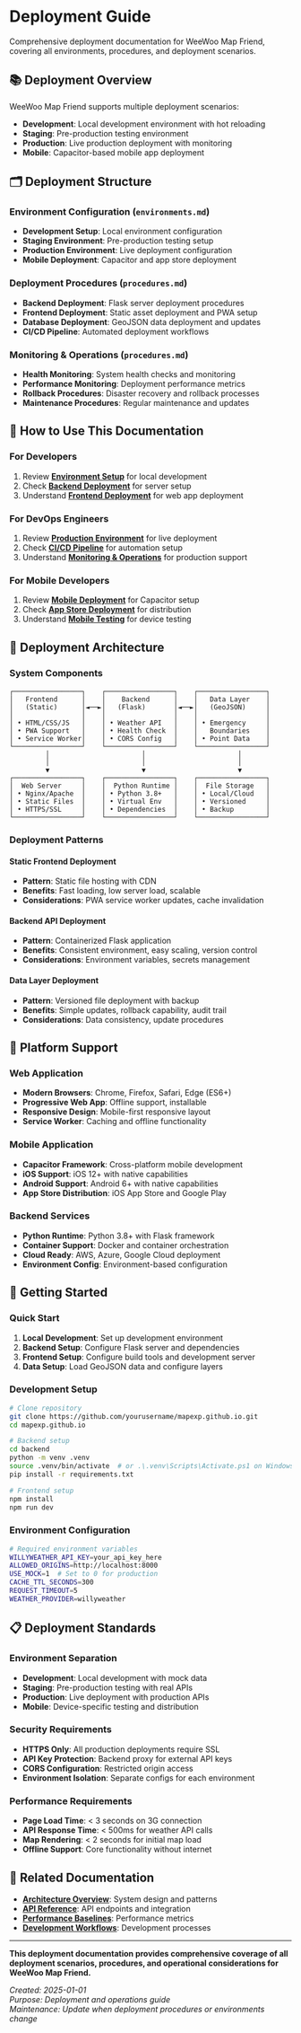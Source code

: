 # Deployment Guide

Comprehensive deployment documentation for WeeWoo Map Friend, covering all environments, procedures, and deployment scenarios.

## 📚 **Deployment Overview**

WeeWoo Map Friend supports multiple deployment scenarios:
- **Development**: Local development environment with hot reloading
- **Staging**: Pre-production testing environment
- **Production**: Live production deployment with monitoring
- **Mobile**: Capacitor-based mobile app deployment

## 🗂️ **Deployment Structure**

### **Environment Configuration** (`environments.md`)
- **Development Setup**: Local environment configuration
- **Staging Environment**: Pre-production testing setup
- **Production Environment**: Live deployment configuration
- **Mobile Deployment**: Capacitor and app store deployment

### **Deployment Procedures** (`procedures.md`)
- **Backend Deployment**: Flask server deployment procedures
- **Frontend Deployment**: Static asset deployment and PWA setup
- **Database Deployment**: GeoJSON data deployment and updates
- **CI/CD Pipeline**: Automated deployment workflows

### **Monitoring & Operations** (`procedures.md`)
- **Health Monitoring**: System health checks and monitoring
- **Performance Monitoring**: Deployment performance metrics
- **Rollback Procedures**: Disaster recovery and rollback processes
- **Maintenance Procedures**: Regular maintenance and updates

## 🎯 **How to Use This Documentation**

### **For Developers**
1. Review **[Environment Setup](environments.md#development-setup)** for local development
2. Check **[Backend Deployment](procedures.md#backend-deployment)** for server setup
3. Understand **[Frontend Deployment](procedures.md#frontend-deployment)** for web app deployment

### **For DevOps Engineers**
1. Review **[Production Environment](environments.md#production-environment)** for live deployment
2. Check **[CI/CD Pipeline](procedures.md#cicd-pipeline)** for automation setup
3. Understand **[Monitoring & Operations](procedures.md#monitoring--operations)** for production support

### **For Mobile Developers**
1. Review **[Mobile Deployment](environments.md#mobile-deployment)** for Capacitor setup
2. Check **[App Store Deployment](procedures.md#app-store-deployment)** for distribution
3. Understand **[Mobile Testing](environments.md#mobile-testing)** for device testing

## 🔧 **Deployment Architecture**

### **System Components**

```
┌─────────────────┐    ┌─────────────────┐    ┌─────────────────┐
│   Frontend      │    │    Backend      │    │   Data Layer    │
│   (Static)      │◄──►│   (Flask)       │◄──►│   (GeoJSON)     │
│                 │    │                 │    │                 │
│ • HTML/CSS/JS   │    │ • Weather API   │    │ • Emergency     │
│ • PWA Support   │    │ • Health Check  │    │   Boundaries    │
│ • Service Worker│    │ • CORS Config   │    │ • Point Data    │
└─────────────────┘    └─────────────────┘    └─────────────────┘
         │                       │                       │
         │                       │                       │
         ▼                       ▼                       ▼
┌─────────────────┐    ┌─────────────────┐    ┌─────────────────┐
│  Web Server     │    │  Python Runtime │    │  File Storage   │
│ • Nginx/Apache  │    │ • Python 3.8+   │    │ • Local/Cloud   │
│ • Static Files  │    │ • Virtual Env   │    │ • Versioned     │
│ • HTTPS/SSL     │    │ • Dependencies  │    │ • Backup        │
└─────────────────┘    └─────────────────┘    └─────────────────┘
```

### **Deployment Patterns**

#### **Static Frontend Deployment**
- **Pattern**: Static file hosting with CDN
- **Benefits**: Fast loading, low server load, scalable
- **Considerations**: PWA service worker updates, cache invalidation

#### **Backend API Deployment**
- **Pattern**: Containerized Flask application
- **Benefits**: Consistent environment, easy scaling, version control
- **Considerations**: Environment variables, secrets management

#### **Data Layer Deployment**
- **Pattern**: Versioned file deployment with backup
- **Benefits**: Simple updates, rollback capability, audit trail
- **Considerations**: Data consistency, update procedures

## 📱 **Platform Support**

### **Web Application**
- **Modern Browsers**: Chrome, Firefox, Safari, Edge (ES6+)
- **Progressive Web App**: Offline support, installable
- **Responsive Design**: Mobile-first responsive layout
- **Service Worker**: Caching and offline functionality

### **Mobile Application**
- **Capacitor Framework**: Cross-platform mobile development
- **iOS Support**: iOS 12+ with native capabilities
- **Android Support**: Android 6+ with native capabilities
- **App Store Distribution**: iOS App Store and Google Play

### **Backend Services**
- **Python Runtime**: Python 3.8+ with Flask framework
- **Container Support**: Docker and container orchestration
- **Cloud Ready**: AWS, Azure, Google Cloud deployment
- **Environment Config**: Environment-based configuration

## 🚀 **Getting Started**

### **Quick Start**
1. **Local Development**: Set up development environment
2. **Backend Setup**: Configure Flask server and dependencies
3. **Frontend Setup**: Configure build tools and development server
4. **Data Setup**: Load GeoJSON data and configure layers

### **Development Setup**
```bash
# Clone repository
git clone https://github.com/yourusername/mapexp.github.io.git
cd mapexp.github.io

# Backend setup
cd backend
python -m venv .venv
source .venv/bin/activate  # or .\.venv\Scripts\Activate.ps1 on Windows
pip install -r requirements.txt

# Frontend setup
npm install
npm run dev
```

### **Environment Configuration**
```bash
# Required environment variables
WILLYWEATHER_API_KEY=your_api_key_here
ALLOWED_ORIGINS=http://localhost:8000
USE_MOCK=1  # Set to 0 for production
CACHE_TTL_SECONDS=300
REQUEST_TIMEOUT=5
WEATHER_PROVIDER=willyweather
```

## 📋 **Deployment Standards**

### **Environment Separation**
- **Development**: Local development with mock data
- **Staging**: Pre-production testing with real APIs
- **Production**: Live deployment with production APIs
- **Mobile**: Device-specific testing and distribution

### **Security Requirements**
- **HTTPS Only**: All production deployments require SSL
- **API Key Protection**: Backend proxy for external API keys
- **CORS Configuration**: Restricted origin access
- **Environment Isolation**: Separate configs for each environment

### **Performance Requirements**
- **Page Load Time**: < 3 seconds on 3G connection
- **API Response Time**: < 500ms for weather API calls
- **Map Rendering**: < 2 seconds for initial map load
- **Offline Support**: Core functionality without internet

## 🔗 **Related Documentation**

- **[Architecture Overview](../architecture/overview.md)**: System design and patterns
- **[API Reference](../api/README.md)**: API endpoints and integration
- **[Performance Baselines](../performance/baselines.md)**: Performance metrics
- **[Development Workflows](../development/workflows.md)**: Development processes

---

**This deployment documentation provides comprehensive coverage of all deployment scenarios, procedures, and operational considerations for WeeWoo Map Friend.**

_Created: 2025-01-01_  
_Purpose: Deployment and operations guide_  
_Maintenance: Update when deployment procedures or environments change_

